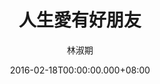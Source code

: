 ---
issue: 160
title: 人生愛有好朋友
author: 林淑期
date: 2016-02-18T00:00:00.000+08:00
topic: 抒懷
difficulty: 1
wikidata: Q98095524
wikidata_link: https://www.wikidata.org/wiki/Q98095524
---